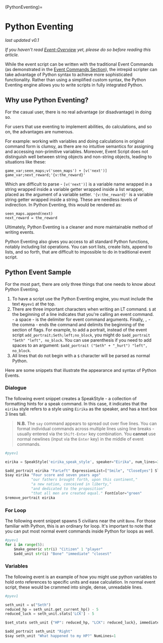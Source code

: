 (PythonEventing)=
# Python Eventing

_last updated v0.1_

*If you haven't read [Event-Overview](EventOverview) yet, please do so before reading this article.*

While the event script can be written with the traditional Event Commands (as demonstrated in the [Event Commands Section](EventCommands)), the intrepid scripter can take advantage of Python syntax to achieve more sophisticated functionality. Rather than using a simplified custom syntax, the Python Eventing engine allows you to write scripts in fully integrated Python.

## Why use Python Eventing?

For the casual user, there is no real advantage (or disadvantage) in doing so.

For users that use eventing to implement abilities, do calculations, and so on, the advantages are numerous.

For example: working with variables and doing calculations in original command form is clumsy, as there are no intuitive semantics for assigning and accessing non-primitive variables. Moreover, Event Script does not distinguish well between string objects and non-string objects, leading to situations like these:

```
game_var;seen_maps;v('seen_maps') + [v('next')]
game_var;next_reward;'{v:the_reward}'
```

Which are difficult to parse - `[v('next')]` is a variable name wrapped in a string wrapped inside a variable getter wrapped inside a list wrapper, placed as the argument of a variable setter. `'{v:the_reward}'` is a variable string getter wrapped inside a string. These are needless levels of indirection. In Python Eventing, this would be rendered as:

```
seen_maps.append(next)
next_reward = the_reward
```

Ultimately, Python Eventing is a cleaner and more maintainable method of writing events.

Python Eventing also gives you access to all standard Python functions, notably including list operations. You can sort lists, create lists, append to lists, and so forth, that are difficult to impossible to do in traditional event script.

## Python Event Sample

For the most part, there are only three things that one needs to know about Python Eventing.

1) To have a script use the Python Eventing engine, you must include the text `#pyev1` at the top.
2) There are three important characters when writing an LT command. `$` at the beginning of a line indicates that you're calling an event command. ` ` - a space - is the delimiter for event command arguments. Finally, `,` - the comma - ends the command and delimits the beginning of the section of flags. For example, to add a portrait, instead of the event script `add_portrait;Seth;left;no_block`, you might do `$add_portrait "Seth" "left", no_block`. You can use parenthesis if you need to add spaces to an argument: `$add_portrait ("Seth" + "_hurt") "left", no_block`.
3) All lines that do not begin with a `$` character will be parsed as normal Python.

Here are some snippets that illustrate the appearance and syntax of Python Events.

### Dialogue

The following event snippet creates a SpeakStyle - a collection of formatting hints for a speak command. In this case, it indicates that the `eirika` style refers to a style using `Eirika` as the speaker, and has a text box 3 lines tall.

> **N.B.** The `say` command appears to spread out over five lines. You can format individual commands across multiple lines using line breaks - usually entered via the `Shift-Enter` key combination. You **cannot** use normal newlines (input via the `Enter` key) in the middle of event commands.

```python
#pyev1

eirika = SpeakStyle('eirika_speak_style', speaker="Eirika", num_lines=3)

$add_portrait eirika "FarLeft" ExpressionList=["Smile", "CloseEyes"] Slide="right"
$say eirika "Four score and seven years ago"
            "our fathers brought forth, upon this continent,"
            "a new nation, conceived in liberty,"
            "and dedicated to the proposition"
            "that all men are created equal." FontColor="green"
$remove_portrait eirika
```

### For Loop

The following event snippet spawns 5 civilians near the unit `Bone`. For those familiar with Python, this is an ordinary for loop. It's important to note that you can put most normal event commands inside Python for loops as well.

```python
#pyev1
for i in range(5):
    $make_generic str(i) "Citizen" 1 "player"
    $add_unit str(i) "Bone" "immediate" "closest"
```

### Variables

The following event is an example of how you might use python variables to hold onto references to specific units and ease calculation. In normal event script, these would be crammed into single, dense, unreadable lines.

```python
#pyev1

seth_unit = u("Seth")
reduced_hp = seth_unit.get_current_hp() - 5
reduced_luck = seth_unit.stats['LCK'] - 5

$set_stats seth_unit {"HP": reduced_hp, "LCK": reduced_luck}, immediate

$add_portrait seth_unit "Right"
$say seth_unit "What happened to my HP?" NumLines=1
```